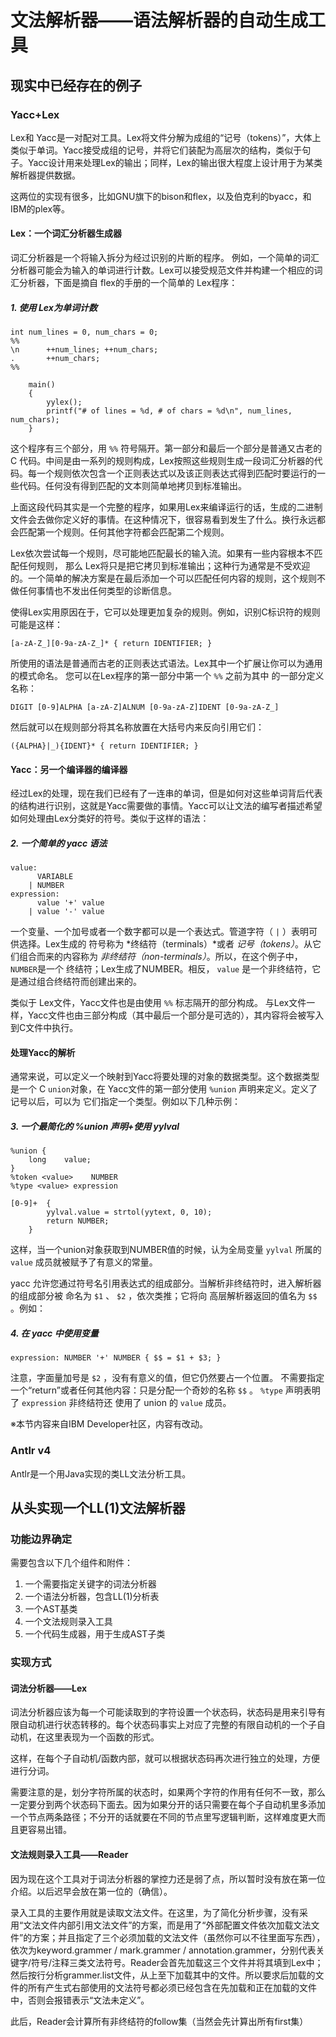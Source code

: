 # 文法解析器——语法解析器的自动生成工具



## 现实中已经存在的例子

### Yacc+Lex

Lex和 Yacc是一对配对工具。Lex将文件分解为成组的“记号（tokens）”，大体上类似于单词。Yacc接受成组的记号，并将它们装配为高层次的结构，类似于句子。Yacc设计用来处理Lex的输出；同样，Lex的输出很大程度上设计用于为某类解析器提供数据。

这两位的实现有很多，比如GNU旗下的bison和flex，以及伯克利的byacc，和IBM的plex等。

#### Lex：一个词汇分析器生成器

词汇分析器是一个将输入拆分为经过识别的片断的程序。 例如，一个简单的词汇分析器可能会为输入的单词进行计数。Lex可以接受规范文件并构建一个相应的词汇分析器，下面是摘自 flex的手册的一个简单的 Lex程序：

##### 1. 使用 Lex为单词计数

```yacas
int num_lines = 0, num_chars = 0;
%%
\n      ++num_lines; ++num_chars;
.       ++num_chars;
%%

	main() 
	{
		yylex();
		printf("# of lines = %d, # of chars = %d\n", num_lines, num_chars);
	}
```

这个程序有三个部分，用 `%%` 符号隔开。第一部分和最后一个部分是普通又古老的 C 代码。中间是由一系列的规则构成，Lex按照这些规则生成一段词汇分析器的代码。每一个规则依次包含一个正则表达式以及该正则表达式得到匹配时要运行的一些代码。任何没有得到匹配的文本则简单地拷贝到标准输出。

上面这段代码其实是一个完整的程序，如果用Lex来编译运行的话，生成的二进制文件会去做你定义好的事情。在这种情况下，很容易看到发生了什么。换行永远都会匹配第一个规则。任何其他字符都会匹配第二个规则。

Lex依次尝试每一个规则，尽可能地匹配最长的输入流。如果有一些内容根本不匹配任何规则， 那么 Lex将只是把它拷贝到标准输出；这种行为通常是不受欢迎的。一个简单的解决方案是在最后添加一个可以匹配任何内容的规则，这个规则不做任何事情也不发出任何类型的诊断信息。

使得Lex实用原因在于，它可以处理更加复杂的规则。例如，识别C标识符的规则可能是这样：

```yacas
[a-zA-Z_][0-9a-zA-Z_]* { return IDENTIFIER; }
```

所使用的语法是普通而古老的正则表达式语法。Lex其中一个扩展让你可以为通用的模式命名。 您可以在Lex程序的第一部分中第一个 `%%` 之前为其中 的一部分定义名称：

```yacas
DIGIT [0-9]ALPHA [a-zA-Z]ALNUM [0-9a-zA-Z]IDENT [0-9a-zA-Z_]
```

然后就可以在规则部分将其名称放置在大括号内来反向引用它们：

```yacas
({ALPHA}|_){IDENT}* { return IDENTIFIER; }
```

#### Yacc：另一个编译器的编译器

经过Lex的处理，现在我们已经有了一连串的单词，但是如何对这些单词背后代表的结构进行识别，这就是Yacc需要做的事情。Yacc可以让文法的编写者描述希望如何处理由Lex分类好的符号。类似于这样的语法：

##### 2. 一个简单的 yacc 语法

```yacas
value:
	  VARIABLE
	| NUMBER
expression:
	  value '+' value
	| value '-' value
```

一个变量、一个加号或者一个数字都可以是一个表达式。管道字符（ `|` ）表明可供选择。Lex生成的 符号称为 *终结符（terminals）*或者 *记号（tokens）*。从它们组合而来的内容称为 *非终结符（non-terminals）*。所以，在这个例子中， `NUMBER`是一个 终结符；Lex生成了NUMBER。相反， `value` 是一个非终结符，它是通过组合终结符而创建出来的。

类似于 Lex文件，Yacc文件也是由使用 `%%` 标志隔开的部分构成。 与Lex文件一样，Yacc文件也由三部分构成（其中最后一个部分是可选的），其内容将会被写入到C文件中执行。

#### 处理Yacc的解析

通常来说，可以定义一个映射到Yacc将要处理的对象的数据类型。这个数据类型是一个 C `union`对象，在 Yacc文件的第一部分使用 `%union` 声明来定义。定义了记号以后，可以为 它们指定一个类型。例如以下几种示例：

##### 3. 一个最简化的 %union 声明+使用 yylval

```yacas
%union {
    long    value;
}
%token <value>    NUMBER
%type <value> expression

[0-9]+  {
        yylval.value = strtol(yytext, 0, 10);
        return NUMBER;
    }
```

这样，当一个union对象获取到NUMBER值的时候，认为全局变量 `yylval` 所属的 `value` 成员就被赋予了有意义的常量。

yacc 允许您通过符号名引用表达式的组成部分。当解析非终结符时，进入解析器的组成部分被 命名为 `$1` 、 `$2` ，依次类推；它将向 高层解析器返回的值名为 `$$` 。例如：

##### 4. 在 yacc 中使用变量

```yacas
expression: NUMBER '+' NUMBER { $$ = $1 + $3; }
```

注意，字面量加号是 `$2` ，没有有意义的值，但它仍然要占一个位置。 不需要指定一个“return”或者任何其他内容：只是分配一个奇妙的名称 `$$` 。 `%type` 声明表明了 `expression` 非终结符还 使用了 union 的 `value` 成员。

※本节内容来自IBM Developer社区，内容有改动。

[^如果想要了解关于Lex和Yacc的更多详细用法，请参阅]: https://www.ibm.com/developerworks/cn/linux/sdk/lex/index.html



### Antlr v4

Antlr是一个用Java实现的类LL文法分析工具。

## 从头实现一个LL(1)文法解析器

### 功能边界确定

需要包含以下几个组件和附件：

1. 一个需要指定关键字的词法分析器
2. 一个语法分析器，包含LL(1)分析表
3. 一个AST基类
4. 一个文法规则录入工具
5. 一个代码生成器，用于生成AST子类

### 实现方式

#### 词法分析器——Lex

词法分析器应该为每一个可能读取到的字符设置一个状态码，状态码是用来引导有限自动机进行状态转移的。每个状态码事实上对应了完整的有限自动机的一个子自动机，在这里表现为一个函数的形式。

这样，在每个子自动机/函数内部，就可以根据状态码再次进行独立的处理，方便进行分词。

需要注意的是，划分字符所属的状态时，如果两个字符的作用有任何不一致，那么一定要分到两个状态码下面去。因为如果分开的话只需要在每个子自动机里多添加一个节点两条路径；不分开的话就要在不同的节点里写逻辑判断，这样难度更大而且更容易出错。

#### 文法规则录入工具——Reader

因为现在这个工具对于词法分析器的掌控力还是弱了点，所以暂时没有放在第一位介绍。以后迟早会放在第一位的（确信）。

录入工具的主要作用就是读取文法文件。在这里，为了简化分析步骤，没有采用“文法文件内部引用文法文件”的方案，而是用了“外部配置文件依次加载文法文件”的方案；并且指定了三个必须加载的文法文件（虽然你可以不往里面写东西），依次为keyword.grammer / mark.grammer / annotation.grammer，分别代表关键字/符号/注释三类文法符号。Reader会首先加载这三个文件并将其填到Lex中；然后按行分析grammer.list文件，从上至下加载其中的文件。所以要求后加载的文件的所有产生式右部使用的文法符号都必须已经包含在先加载和正在加载的文件中，否则会报错表示“文法未定义”。

此后，Reader会计算所有非终结符的follow集（当然会先计算出所有first集）